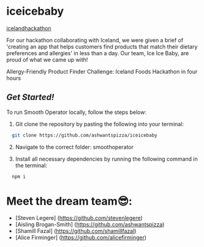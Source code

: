 # iceicebaby

[icelandhackathon](https://iceicebabyhackathon.netlify.app/)

For our hackathon collaborating with Iceland, we were given a brief of 'creating an app that helps customers find products that match their dietary preferences and allergies' in less than a day. Our team, Ice Ice Baby, are proud of what we came up with!

Allergy-Friendly Product Finder Challenge: Iceland Foods Hackathon in four hours

## **_Get Started!_**

To run Smooth Operator locally, follow the steps below:

1. Git clone the repository by pasting the following into your terminal:

```bash
  git clone https://github.com/ashwantspizza/iceicebaby
```

2. Navigate to the correct folder: smoothoperator

3. Install all necessary dependencies by running the following command in the terminal:

```bash
  npm i
```
# Meet the dream team😎:
- [Steven Legere] (https://github.com/stevenlegere)
- [Aisling Brogan-Smith] (https://github.com/ashwantspizza)
- [Shamill Fazal] (https://github.com/shamillfazal)
- [Alice Firminger] (https://github.com/alicefirminger)


